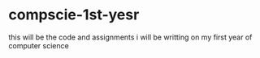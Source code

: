 # compscie-1st-yesr

this will be the code and assignments i will be writting on my first year of computer science
